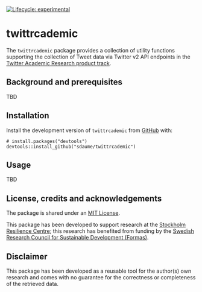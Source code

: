 
<!-- README.md is generated from README.Rmd. Please edit that file -->

<!-- badges: start -->

[![Lifecycle:
experimental](https://img.shields.io/badge/lifecycle-experimental-orange.svg)](https://lifecycle.r-lib.org/articles/stages.html#experimental)
<!-- badges: end -->

# twittrcademic

The `twittrcademic` package provides a collection of utility functions
supporting the collection of Tweet data via Twitter v2 API endpoints in
the [Twitter Academic Research product
track](https://developer.twitter.com/en/solutions/academic-research).

## Background and prerequisites

TBD

## Installation

Install the development version of `twittrcademic` from
[GitHub](https://github.com/) with:

    # install.packages("devtools")
    devtools::install_github("sdaume/twittrcademic")

## Usage

TBD

## License, credits and acknowledgements

The package is shared under an [MIT License](LICENSE.md).

This package has been developed to support research at the [Stockholm
Resilience Centre](https://www.stockholmresilience.org); this research
has benefited from funding by the [Swedish Research Council for
Sustainable Development (Formas)](https://formas.se/).

## Disclaimer

This package has been developed as a reusable tool for the author(s) own
research and comes with no guarantee for the correctness or completeness
of the retrieved data.

